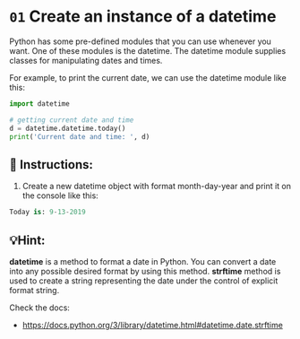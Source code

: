 # `01` Create an instance of a datetime

Python has some pre-defined modules that you can use whenever you want. One of these modules is the datetime.
The datetime module supplies classes for manipulating dates and times.

For example, to print the current date, we can use the datetime module like this:

```Python
import datetime

# getting current date and time
d = datetime.datetime.today()
print('Current date and time: ', d)
```

## 📝 Instructions:

1. Create a new datetime object with format month-day-year and print it on the console like this:
```Python
Today is: 9-13-2019
```

## 💡Hint:
**datetime** is a method to format a date in Python. You can convert a date into any possible desired format by using this method.
**strftime** method is used to create a string representing the date under the control of explicit format string.

Check the docs:
- https://docs.python.org/3/library/datetime.html#datetime.date.strftime

